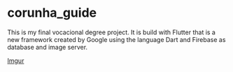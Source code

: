 # corunha_guide

This is my final vocacional degree project. It is build with Flutter that is a new framework created by Google using the language Dart and Firebase as database and image server.


[Imgur](https://i.imgur.com/RmJtqY8.png)
